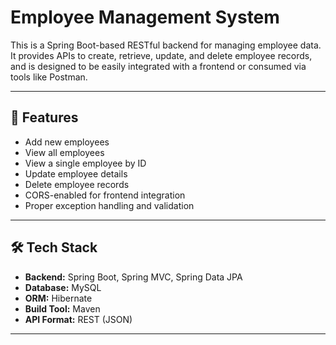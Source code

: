 # Employee Management System

This is a Spring Boot-based RESTful backend for managing employee data. It provides APIs to create, retrieve, update, and delete employee records, and is designed to be easily integrated with a frontend or consumed via tools like Postman.

---

## 🚀 Features

- Add new employees
- View all employees
- View a single employee by ID
- Update employee details
- Delete employee records
- CORS-enabled for frontend integration
- Proper exception handling and validation

---

## 🛠 Tech Stack

- **Backend:** Spring Boot, Spring MVC, Spring Data JPA
- **Database:** MySQL
- **ORM:** Hibernate
- **Build Tool:** Maven
- **API Format:** REST (JSON)

---


